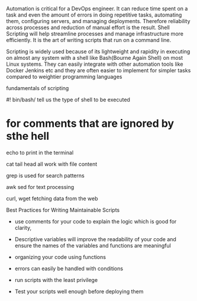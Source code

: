 Automation is critical for a DevOps engineer. It can reduce time spent on a task and even the amount of errors in doing repetitive tasks, automating them, configuring servers, and managing deployments. Therefore reliability across processes and reduction of manual effort is the result. Shell Scripting will help streamline processes and manage infrastructure more efficiently. It is the art of writing scripts that run on a command line.



Scripting is widely used because of its lightweight and rapidity in executing on almost any system with a shell like Bash(Bourne Again Shell) on most Linux systems. They can easily integrate with other automation tools like Docker Jenkins etc and they are often easier to implement for simpler tasks compared to weightier programming languages



fundamentals of scripting



#! bin/bash/ tell us the type of shell to be executed



# for comments that are ignored by sthe hell



echo to print in the terminal



cat tail head all work with file content



grep is used for search patterns



awk sed for text processing



curl, wget fetching data from the web



Best Practices for Writing Maintainable Scripts



- use comments for your code to explain the logic which is good for clarity, 

- Descriptive variables will improve the readability of your code and ensure the names of the variables and functions are meaningful

- organizing your code using functions

- errors can easily be handled with conditions

- run scripts with the least privilege

- Test your scripts well enough before deploying them

